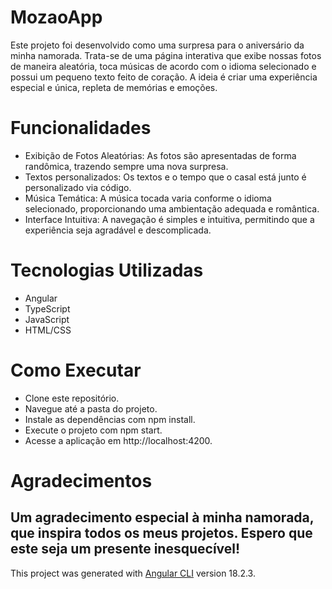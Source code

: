 # MozaoApp
Este projeto foi desenvolvido como uma surpresa para o aniversário da minha namorada. Trata-se de uma página interativa que exibe nossas fotos de maneira aleatória, toca músicas de acordo com o idioma selecionado e possui um pequeno texto feito de coração. A ideia é criar uma experiência especial e única, repleta de memórias e emoções.

# Funcionalidades
- Exibição de Fotos Aleatórias: As fotos são apresentadas de forma randômica, trazendo sempre uma nova surpresa.
- Textos personalizados: Os textos e o tempo que o casal está junto é personalizado via código.
- Música Temática: A música tocada varia conforme o idioma selecionado, proporcionando uma ambientação adequada e romântica.
- Interface Intuitiva: A navegação é simples e intuitiva, permitindo que a experiência seja agradável e descomplicada.

# Tecnologias Utilizadas
- Angular
- TypeScript
- JavaScript
- HTML/CSS

# Como Executar
- Clone este repositório.
- Navegue até a pasta do projeto.
- Instale as dependências com npm install.
- Execute o projeto com npm start.
- Acesse a aplicação em http://localhost:4200.



# Agradecimentos
## Um agradecimento especial à minha namorada, que inspira todos os meus projetos. Espero que este seja um presente inesquecível!

This project was generated with [Angular CLI](https://github.com/angular/angular-cli) version 18.2.3.
